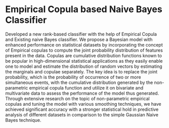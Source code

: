 # Empirical Copula based Naive Bayes Classifier


Developed a new rank-based classifier with the help of Empirical Copula and Existing naive Bayes classifier. We propose a Bayesian model with enhanced performance on statistical datasets by incorporating the concept of Empirical copulas to compute the joint probability distribution of features present in the data. Copulas are cumulative distribution functions known to be popular in high-dimensional statistical applications as they easily enable one to model and estimate the distribution of random vectors by estimating the marginals and copulae separately. The key idea is to replace the joint probability, which is the probability of occurrence of two or more simultaneous events, with the cumulative distribution generated by the non-parametric empirical copula function and utilize it on bivariate and multivariate data to assess the performance of the model thus generated. Through extensive research on the topic of non-parametric empirical copulas and tuning the model with various smoothing techniques, we have achieved significant accuracy with a stronger statistical hold in predictive analysis of different datasets in comparison to the simple Gaussian Naive Bayes technique.
